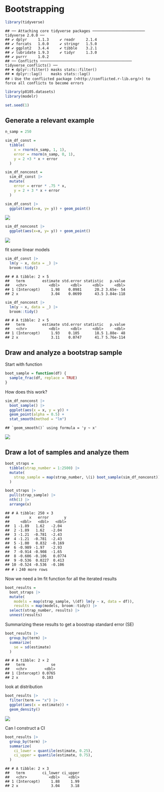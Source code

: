 Bootstrapping
================

``` r
library(tidyverse)
```

    ## ── Attaching core tidyverse packages ──────────────────────── tidyverse 2.0.0 ──
    ## ✔ dplyr     1.1.3     ✔ readr     2.1.4
    ## ✔ forcats   1.0.0     ✔ stringr   1.5.0
    ## ✔ ggplot2   3.4.4     ✔ tibble    3.2.1
    ## ✔ lubridate 1.9.3     ✔ tidyr     1.3.0
    ## ✔ purrr     1.0.2     
    ## ── Conflicts ────────────────────────────────────────── tidyverse_conflicts() ──
    ## ✖ dplyr::filter() masks stats::filter()
    ## ✖ dplyr::lag()    masks stats::lag()
    ## ℹ Use the conflicted package (<http://conflicted.r-lib.org/>) to force all conflicts to become errors

``` r
library(p8105.datasets)
library(modelr)

set.seed(1)
```

## Generate a relevant example

``` r
n_samp = 250

sim_df_const = 
  tibble(
    x = rnorm(n_samp, 1, 1),
    error = rnorm(n_samp, 0, 1),
    y = 2 +3 * x + error
  )

sim_df_nonconst = 
  sim_df_const |> 
  mutate(
    error = error * .75 * x,
    y = 2 + 3 * x + error
  )

sim_df_const |> 
  ggplot(aes(x=x, y= y)) + geom_point()
```

![](bootstrapping_files/figure-gfm/unnamed-chunk-2-1.png)<!-- -->

``` r
sim_df_nonconst |> 
  ggplot(aes(x=x, y= y)) + geom_point()
```

![](bootstrapping_files/figure-gfm/unnamed-chunk-2-2.png)<!-- -->

fit some linear models

``` r
sim_df_const |> 
  lm(y ~ x, data = _) |> 
  broom::tidy()
```

    ## # A tibble: 2 × 5
    ##   term        estimate std.error statistic   p.value
    ##   <chr>          <dbl>     <dbl>     <dbl>     <dbl>
    ## 1 (Intercept)     1.98    0.0981      20.2 3.65e- 54
    ## 2 x               3.04    0.0699      43.5 3.84e-118

``` r
sim_df_nonconst |> 
  lm(y ~ x, data = _) |> 
  broom::tidy()
```

    ## # A tibble: 2 × 5
    ##   term        estimate std.error statistic   p.value
    ##   <chr>          <dbl>     <dbl>     <dbl>     <dbl>
    ## 1 (Intercept)     1.93    0.105       18.5 1.88e- 48
    ## 2 x               3.11    0.0747      41.7 5.76e-114

## Draw and analyze a bootstrap sample

Start with function

``` r
boot_sample = function(df) {
  sample_frac(df, replace = TRUE)
}
```

How does this work?

``` r
sim_df_nonconst |> 
  boot_sample() |> 
  ggplot(aes(x = x, y = y)) + 
  geom_point(alpha = 0.5) + 
  stat_smooth(method = "lm")
```

    ## `geom_smooth()` using formula = 'y ~ x'

![](bootstrapping_files/figure-gfm/unnamed-chunk-5-1.png)<!-- -->

## Draw a lot of samples and analyze them

``` r
boot_straps = 
  tibble(strap_number = 1:2500) |> 
  mutate(
    strap_sample = map(strap_number, \(i) boot_sample(sim_df_nonconst))
  )

boot_straps |> 
  pull(strap_sample) |>
  nth(1) |> 
  arrange(x)
```

    ## # A tibble: 250 × 3
    ##         x   error       y
    ##     <dbl>   <dbl>   <dbl>
    ##  1 -1.89   1.62   -2.04  
    ##  2 -1.89   1.62   -2.04  
    ##  3 -1.21  -0.781  -2.43  
    ##  4 -1.21  -0.781  -2.43  
    ##  5 -1.00   0.832  -0.169 
    ##  6 -0.989 -1.97   -2.93  
    ##  7 -0.914 -0.908  -1.65  
    ##  8 -0.606 -0.106   0.0774
    ##  9 -0.536  0.0227  0.413 
    ## 10 -0.524 -0.536  -0.106 
    ## # ℹ 240 more rows

Now we need a lm fit function for all the iterated results

``` r
boot_results =
  boot_straps |> 
  mutate(
    models = map(strap_sample, \(df) lm(y ~ x, data = df)),
    results = map(models, broom::tidy)) |> 
  select(strap_number, results) |> 
  unnest(results)
```

Summarizing these results to get a boostrap standard error (SE)

``` r
boot_results |> 
  group_by(term) |> 
  summarize(
    se = sd(estimate)
  )
```

    ## # A tibble: 2 × 2
    ##   term            se
    ##   <chr>        <dbl>
    ## 1 (Intercept) 0.0765
    ## 2 x           0.103

look at distribution

``` r
boot_results |> 
  filter(term == "x") |> 
  ggplot(aes(x = estimate)) + 
  geom_density()
```

![](bootstrapping_files/figure-gfm/unnamed-chunk-8-1.png)<!-- -->

Can I construct a CI

``` r
boot_results |> 
  group_by(term) |> 
  summarize(
    ci_lower = quantile(estimate, 0.25),
    ci_upper = quantile(estimate, 0.75),
  )
```

    ## # A tibble: 2 × 3
    ##   term        ci_lower ci_upper
    ##   <chr>          <dbl>    <dbl>
    ## 1 (Intercept)     1.88     1.99
    ## 2 x               3.04     3.18
